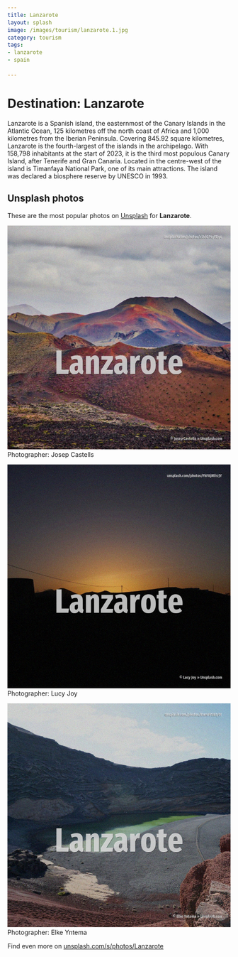 ```yaml
---
title: Lanzarote
layout: splash
image: /images/tourism/lanzarote.1.jpg
category: tourism
tags:
- lanzarote
- spain

---
```

# Destination: Lanzarote

Lanzarote  is a Spanish island, the easternmost of the Canary Islands in the Atlantic Ocean, 125  kilometres  off the north coast of Africa and 1,000 kilometres  from the Iberian Peninsula. Covering 845.92 square kilometres, Lanzarote is the fourth-largest of the islands in the  archipelago. With 158,798 inhabitants at the start of 2023, it is the third most populous Canary Island, after  Tenerife and Gran Canaria. Located in the centre-west of the island is Timanfaya National Park, one of its main attractions. The island was declared a biosphere reserve by UNESCO in 1993. 

 
## Unsplash photos
These are the most popular photos on [Unsplash](https://unsplash.com) for **Lanzarote**.
 
![Lanzarote](/images/tourism/lanzarote.1.jpg)
Photographer:  Josep Castells
 
![Lanzarote](/images/tourism/lanzarote.2.jpg)
Photographer:  Lucy Joy
 
![Lanzarote](/images/tourism/lanzarote.3.jpg)
Photographer:  Elke Yntema
 
Find even more on [unsplash.com/s/photos/Lanzarote](https://unsplash.com/s/photos/Lanzarote)
 
